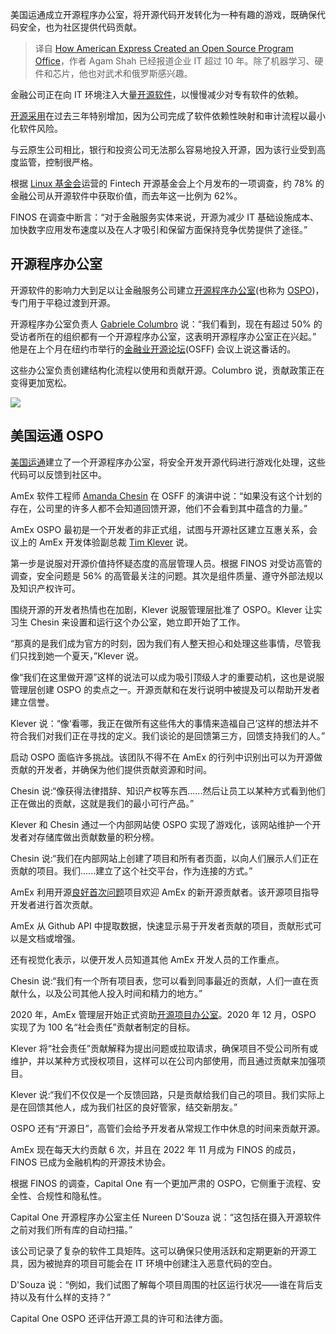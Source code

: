 <!--
title:美国运通：建立开源项目管理体系
cover: https://cdn.thenewstack.io/media/2023/11/928a20e8-gamification-1024x768.png
-->

美国运通成立开源程序办公室，将开源代码开发转化为一种有趣的游戏，既确保代码安全，也为社区提供代码贡献。

> 译自 [How American Express Created an Open Source Program Office](https://thenewstack.io/how-american-express-created-an-open-source-program-office/)，作者 Agam Shah 已经报道企业 IT 超过 10 年。除了机器学习、硬件和芯片，他也对武术和俄罗斯感兴趣。

金融公司正在向 IT 环境注入大量[开源软件](https://thenewstack.io/scaling-open-source-community-by-getting-closer-to-users/)，以慢慢减少对专有软件的依赖。

[开源采用](https://thenewstack.io/open-source-needs-maintainers-but-how-can-they-get-paid/)在过去三年特别增加，因为公司完成了软件依赖性映射和审计流程以最小化软件风险。

与云原生公司相比，银行和投资公司无法那么容易地投入开源，因为该行业受到高度监管，控制很严格。

根据 [Linux 基金会](https://training.linuxfoundation.org/training/course-catalog/?utm_content=inline-mention)运营的 Fintech 开源基金会上个月发布的一项调查，约 78% 的金融公司从开源软件中获取价值，而去年这一比例为 62%。

FINOS 在调查中断言：“对于金融服务实体来说，开源为减少 IT 基础设施成本、加快数字应用发布速度以及在人才吸引和保留方面保持竞争优势提供了途径。”

## 开源程序办公室

开源软件的影响力大到足以让金融服务公司建立[开源程序办公室](https://thenewstack.io/operationalize-the-enterprise-developer-part-3-ospo-3-0/)(也称为 [OSPO](https://thenewstack.io/how-an-ospo-can-help-your-engineers-give-back-to-open-source/))，专门用于平稳过渡到开源。

开源程序办公室负责人 [Gabriele Columbro](https://www.linkedin.com/in/columbro/) 说：“我们看到，现在有超过 50% 的受访者所在的组织都有一个开源程序办公室，这表明开源程序办公室正在兴起。” 他是在上个月在纽约市举行的[金融业开源论坛](https://events.linuxfoundation.org/open-source-finance-forum-new-york/)(OSFF) 会议上说这番话的。

这些办公室负责创建结构化流程以使用和贡献开源。Columbro 说，贡献政策正在变得更加宽松。

![](https://cdn.thenewstack.io/media/2023/11/01a60d67-amexospoimage-1024x598.jpg)

## 美国运通 OSPO

[美国运通](https://www.americanexpress.com/en-us/company/?inav=us_footer_about_about_american_express)建立了一个开源程序办公室，将安全开发开源代码进行游戏化处理，这些代码可以反馈到社区中。

AmEx 软件工程师 [Amanda Chesin](https://www.linkedin.com/in/amandachesin/) 在 OSFF 的演讲中说：“如果没有这个计划的存在，公司里的许多人都不会知道回馈开源，他们不会看到其中蕴含的力量。”

AmEx OSPO 最初是一个开发者的非正式组，试图与开源社区建立互惠关系，会议上的 AmEx 开发体验副总裁 [Tim Klever](https://www.linkedin.com/in/tim-klever-5820b56/) 说。

第一步是说服对开源价值持怀疑态度的高层管理人员。根据 FINOS 对受访高管的调查，安全问题是 56% 的高管最关注的问题。其次是组件质量、遵守外部法规以及知识产权许可。

围绕开源的开发者热情也在加剧，Klever 说服管理层批准了 OSPO。Klever 让实习生 Chesin 来设置和运行这个办公室，她立即开始了工作。

“那真的是我们成为官方的时刻，因为我们有人整天担心和处理这些事情，尽管我们只找到她一个夏天，”Klever 说。

像“我们在这里做开源”这样的说法可以成为吸引顶级人才的重要动机，这也是说服管理层创建 OSPO 的卖点之一。开源贡献和在发行说明中被提及可以帮助开发者建立信誉。

Klever 说：“像‘看哪，我正在做所有这些伟大的事情来造福自己’这样的想法并不符合我们对我们正在寻找的定义。我们谈论的是回馈第三方，回馈支持我们的人。”

启动 OSPO 面临许多挑战。该团队不得不在 AmEx 的行列中识别出可以为开源做贡献的开发者，并确保为他们提供贡献资源和时间。

Chesin 说:“像获得法律措辞、知识产权等东西......然后让员工以某种方式看到他们正在做出的贡献，这就是我们的最小可行产品。”

Klever 和 Chesin 通过一个内部网站使 OSPO 实现了游戏化，该网站维护一个开发者对存储库做出贡献数量的积分榜。

Chesin 说:“我们在内部网站上创建了项目和所有者页面，以向人们展示人们正在贡献的项目。我们......建立了这个社交平台，作为连接的方式。”

AmEx 利用开源[良好首次问题](https://github.com/topics/good-first-issue)项目欢迎 AmEx 的新开源贡献者。该开源项目指导开发者进行首次贡献。

AmEx 从 Github API 中提取数据，快速显示易于开发者贡献的项目，贡献形式可以是文档或增强。

还有视觉化表示，以便开发人员知道其他 AmEx 开发人员的工作重点。

Chesin 说:“我们有一个所有项目表，您可以看到同事最近的贡献，人们一直在贡献什么，以及公司其他人投入时间和精力的地方。”

2020 年，AmEx 管理层开始正式资助[开源项目办公室](https://thenewstack.io/how-one-open-source-project-derived-from-anothers-limits/)。2020 年 12 月，OSPO 实现了为 100 名“社会责任”贡献者制定的目标。

Klever 将“社会责任”贡献解释为提出问题或拉取请求，确保项目不受公司所有或维护，并以某种方式授权项目，这样可以在公司内部使用，而且通过贡献来加强项目。

Klever 说:“我们不仅仅是一个反馈回路，只是贡献给我们自己的项目。我们实际上是在回馈其他人，成为我们社区的良好管家，结交新朋友。”

OSPO 还有“开源日”，高管们会给予开发者从常规工作中休息的时间来贡献开源。

AmEx 现在每天大约贡献 6 次，并且在 2022 年 11 月成为 FINOS 的成员，FINOS 已成为金融机构的开源技术协会。

根据 FINOS 的调查，Capital One 有一个更加严肃的 OSPO，它侧重于流程、安全性、合规性和隐私性。

Capital One 开源程序办公室主任 Nureen D'Souza 说：“这包括在摄入开源软件之前对我们所有库的自动扫描。”

该公司记录了复杂的软件工具矩阵。这可以确保只使用活跃和定期更新的开源工具，因为被抛弃的项目可能会在 IT 环境中创建注入恶意代码的空白。

D'Souza 说：“例如，我们试图了解每个项目周围的社区运行状况——谁在背后支持以及有什么样的支持？”

Capital One OSPO 还评估开源工具的许可和法律方面。
